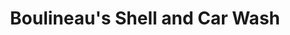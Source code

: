 ---
title: "Boulineau's Shell and Car Wash"
url: /north-myrtle-beach/boulineaus-shell-and-car-wash/
shop: Lebensmittel
---